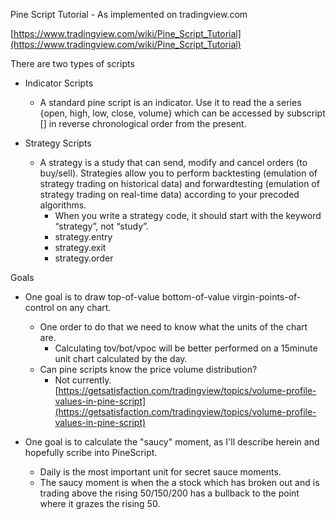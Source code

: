 Pine Script Tutorial - As implemented on tradingview.com

[https://www.tradingview.com/wiki/Pine_Script_Tutorial](https://www.tradingview.com/wiki/Pine_Script_Tutorial)  

There are two types of scripts
- Indicator Scripts
    - A standard pine script is an indicator. Use it to read the a series {open, high, low, close, volume} which can be accessed by subscript [] in reverse chronological order from the present.
    
- Strategy Scripts
    - A strategy is a study that can send, modify and cancel orders (to buy/sell). Strategies allow you to perform backtesting (emulation of strategy trading on historical data) and forwardtesting (emulation of strategy trading on real-time data) according to your precoded algorithms.
      - When you write a strategy code, it should start with the keyword “strategy”, not “study”. 
      - strategy.entry
      - strategy.exit
      - strategy.order

Goals 
- One goal is to draw top-of-value bottom-of-value virgin-points-of-control on any chart.
  - One order to do that we need to know what the units of the chart are.
    - Calculating tov/bot/vpoc will be better performed on a 15minute unit chart calculated by the day.
  - Can pine scripts know the price volume distribution? 
    - Not currently. [https://getsatisfaction.com/tradingview/topics/volume-profile-values-in-pine-script](https://getsatisfaction.com/tradingview/topics/volume-profile-values-in-pine-script)

- One goal is to calculate the "saucy" moment, as I'll describe herein and hopefully scribe into PineScript.
  - Daily is the most important unit for secret sauce moments.
  - The saucy moment is when the a stock which has broken out and is trading above the rising 50/150/200 has a bullback to the point where it grazes the rising 50.

